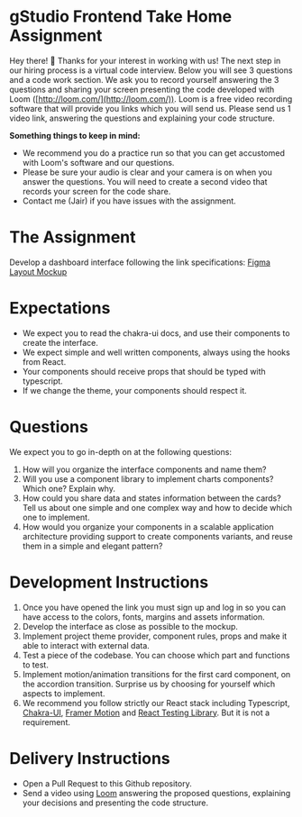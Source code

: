# gStudio Frontend Take Home Assignment

Hey there! 👋 Thanks for your interest in working with us! The next step in our hiring process is a virtual code interview. Below you will see 3 questions and a code work section.  We ask you to record yourself answering the 3 questions and sharing your screen presenting the code developed with Loom ([http://loom.com/](http://loom.com/)). Loom is a free video recording software that will provide you links which you will send us. Please send us 1 video link, answering the questions and explaining your code structure.

**Something things to keep in mind:**

- We recommend you do a practice run so that you can get accustomed with Loom's software and our questions.
- Please be sure your audio is clear and your camera is on when you answer the questions. You will need to create a second video that records your screen for the code share.
- Contact me (Jair) if you have issues with the assignment.

# The Assignment
Develop a dashboard interface following the link specifications: [Figma Layout Mockup](https://www.figma.com/file/dyQjea3CuFLm14QdFT1rLW/gStudio-Frontend-Take-Home-Assignment?node-id=0%3A1)

# Expectations
- We expect you to read the chakra-ui docs, and use their components to create the interface.
- We expect simple and well written components, always using the hooks from React.
- Your components should receive props that should be typed with typescript.
- If we change the theme, your components should respect it.

# Questions

We expect you to go in-depth on at the following questions:

1. How will you organize the interface components and name them?
2. Will you use a component library to implement charts components? Which one? Explain why.
3. How could you share data and states information between the cards? Tell us about one simple and one complex way and how to decide which one to implement.
4. How would you organize your components in a scalable application architecture providing support to create components variants, and reuse them in a simple and elegant pattern?

# Development Instructions

1. Once you have opened the link you must sign up and log in so you can have access to the colors, fonts, margins and assets information.
2. Develop the interface as close as possible to the mockup.
3. Implement project theme provider, component rules, props and make it able to interact with external data.
4. Test a piece of the codebase. You can choose which part and functions to test.
5. Implement motion/animation transitions for the first card component, on the accordion transition. Surprise us by choosing for yourself which aspects to implement.
6. We recommend you follow strictly our React stack including Typescript, [Chakra-UI](https://chakra-ui.com/), [Framer Motion](https://www.framer.com/motion/) and [React Testing Library](https://testing-library.com/docs/react-testing-library/intro). But it is not a requirement.

# Delivery Instructions

- Open a Pull Request to this Github repository.
- Send a video using [Loom](https://www.loom.com/) answering the proposed questions, explaining your decisions and presenting the code structure.

